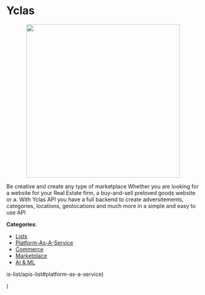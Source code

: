 # Yclas
<p align="center">
    <img width="400" src="https://raw.githubusercontent.com/apis-list/apis-list/apis/yclas/logo_256x256.png" />
</p>

Be creative and create any type of marketplace Whether you are looking for a website for your Real Estate firm, a buy-and-sell preloved goods website or a. With Yclas API you have a full backend to create adversitements, categories, locations, geolocations and much more in a simple and easy to use API



**Categories**:
- [Lists](https://github.com/apis-list/apis-list#lists)
- [Platform-As-A-Service](https://github.com/apis-list/apis-list#platform-as-a-service)
- [Commerce](https://github.com/apis-list/apis-list#commerce)
- [Marketplace](https://github.com/apis-list/apis-list#marketplace)
- [AI & ML](https://github.com/apis-list/apis-list#ai-and-ml)



is-list/apis-list#platform-as-a-service)



)



